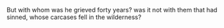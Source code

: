 But with whom was he grieved forty years? was it not with them that had sinned, whose carcases fell in the wilderness?
